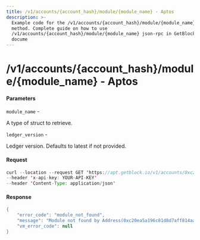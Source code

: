 ```yaml
---
title: /v1/accounts/{account_hash}/module/{module_name} - Aptos
description: >-
  Example code for the /v1/accounts/{account_hash}/module/{module_name} json-rpc
  method. Сomplete guide on how to use
  /v1/accounts/{account_hash}/module/{module_name} json-rpc in GetBlock.io Web3
  docume
---
```


# /v1/accounts/{account\_hash}/module/{module\_name} - Aptos

#### Parameters

`module_name` -

A type of struct to retrieve.

`ledger_version` -

Ledger version. Defaults to latest if not provided.

#### Request

```java
curl --location --request GET 'https://apt.getblock.io/v1/accounts/0xc20ea5a196c81d8d7aff814aa37f8a5823acffbc4193efd3b2aafc9ef2803255/module/coin?module_name=coin' 
--header 'x-api-key: YOUR-API-KEY' 
--header 'Content-Type: application/json' 
```

#### Response

```java
{
    "error_code": "module_not_found",
    "message": "Module not found by Address(0xc20ea5a196c81d8d7aff814aa37f8a5823acffbc4193efd3b2aafc9ef2803255), Module name(coin) and Ledger version(152087584)",
    "vm_error_code": null
}
```
